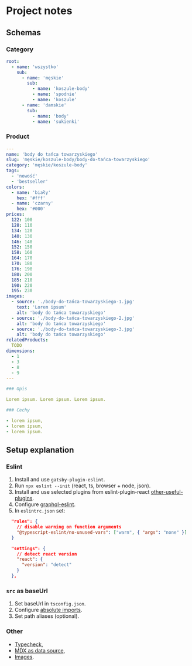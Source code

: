 # Project notes

## Schemas

### Category

```yaml
root:
  - name: 'wszystko'
    sub:
      - name: 'męskie'
        sub:
          - name: 'koszule-body'
          - name: 'spodnie'
          - name: 'koszule'
      - name: 'damskie'
        sub:
          - name: 'body'
          - name: 'sukienki'
```

### Product

```yaml
---
name: 'body do tańca towarzyskiego'
slug: 'męskie/koszule-body/body-do-tańca-towarzyskiego'
category: 'męskie/koszule-body'
tags:
  - 'nowość'
  - 'bestseller'
colors:
  - name: 'biały'
    hex: '#fff'
  - name: 'czarny'
    hex: '#000'
prices:
  122: 100
  128: 110
  134: 120
  140: 130
  146: 140
  152: 150
  158: 160
  164: 170
  170: 180
  176: 190
  180: 200
  185: 210
  190: 220
  195: 230
images:
  - source: './body-do-tańca-towarzyskiego-1.jpg'
    text: 'Lorem ipsum'
    alt: 'body do tańca towarzyskiego'
  - source: './body-do-tańca-towarzyskiego-2.jpg'
    alt: 'body do tańca towarzyskiego'
  - source: './body-do-tańca-towarzyskiego-3.jpg'
    alt: 'body do tańca towarzyskiego'
relatedProducts:
  TODO
dimensions:
  - 1
  - 3
  - 8
  - 9
---

### Opis

Lorem ipsum. Lorem ipsum. Lorem ipsum.

### Cechy

- lorem ipsum,
- lorem ipsum,
- lorem ipsum.
```

## Setup explanation

### Eslint

1. Install and use `gatsby-plugin-eslint`.
1. Run `npx eslint --init` (react, ts, browser + node, json).
1. Install and use selected plugins from eslint-plugin-react [other-useful-plugins](https://www.npmjs.com/package/eslint-plugin-react#other-useful-plugins).
1. Configure [graphql-eslint](https://www.gatsbyjs.com/docs/how-to/local-development/graphql-typegen/#graphql-eslint).
1. In `eslintrc.json` set:

```json
  "rules": {
    // disable warning on function arguments
    "@typescript-eslint/no-unused-vars": ["warn", { "args": "none" }]
  }

  "settings": {
    // detect react version
    "react": {
      "version": "detect"
    }
  },
```

### `src` as baseUrl

1. Set baseUrl in `tsconfig.json`.
1. Configure [absolute imports](https://www.gatsbyjs.com/docs/how-to/custom-configuration/add-custom-webpack-config/#absolute-imports).
1. Set path aliases (optional).

### Other

- [Typecheck](https://www.gatsbyjs.com/plugins/gatsby-plugin-ts-checker/?=ts%20checker),
- [MDX as data source](https://www.gatsbyjs.com/plugins/gatsby-plugin-mdx/?=gatsby-plugin-mdx),
- [Images](https://www.gatsbyjs.com/plugins/gatsby-plugin-image/?=gatsby%20image).
